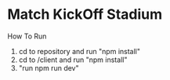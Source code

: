 # Match KickOff Stadium 


How To Run

1. cd to repository and run "npm install"
2. cd to /client and run "npm install"
3. "run npm run dev"

